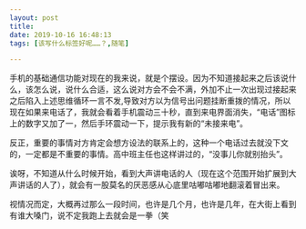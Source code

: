 ```yaml
---
layout: post
title: 
date: 2019-10-16 16:48:13
tags: [该写什么标签好呢……？,随笔]

---
```

手机的基础通信功能对现在的我来说，就是个摆设。因为不知道接起来之后该说什么，该怎么说，说什么合适，这么说对方会不会不满，外加不止一次出现过接起来之后陷入上述思维循环一言不发,导致对方以为信号出问题挂断重拨的情况，所以现在如果来电话了，我就会看着手机震动三十秒，直到来电界面消失，“电话”图标上的数字又加了一，然后手环震动一下，提示我有新的“未接来电”。

反正，重要的事情对方肯定会想方设法的联系上的，这种一个电话过去就没下文的，一定都是不重要的事情。高中班主任也这样讲过的，“没事儿你就别抬头”。

诶呀，不知道从什么时候开始，看到大声讲电话的人（现在这个范围开始扩展到大声讲话的人了），就会有一股莫名的厌恶感从心底里咕嘟咕嘟地翻滚着冒出来。

视情况而定，大概再过那么一段时间，也许是几个月，也许是几年，在大街上看到有谁大嗓门，说不定我跑上去就会是一拳（笑